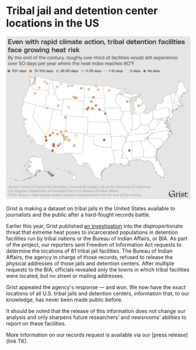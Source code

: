 # Tribal jail and detention center locations in the US

![A map of the United States showing the locations of tribal jails. By the end of the century, about one-third of facilities will experience more than 50 days per year in which the heat index will rise above 90ºF.](facilities-map.png)

Grist is making a dataset on tribal jails in the United States available to journalists and the public after a hard-fought records battle.

Earlier this year, Grist published [an investigation](https://grist.org/indigenous/tribal-jail-climate-change-extreme-heat/) into the disproportionate threat that extreme heat poses to incarcerated populations in detention facilities run by tribal nations or the Bureau of Indian Affairs, or BIA. As part of the project, our reporters sent Freedom of Information Act requests to determine the locations of 81 tribal jail facilities. The Bureau of Indian Affairs, the agency in charge of those records, refused to release the physical addresses of those jails and detention centers. After multiple requests to the BIA, officials revealed only the towns in which tribal facilities were located, but no street or mailing addresses. 

Grist appealed the agency's response — and won. We now have the exact locations of all U.S. tribal jails and detention centers, information that, to our knowledge, has never been made public before.

It should be noted that the release of this information does not change our analysis and only sharpens future researchers’ and newsrooms’ abilities to report on these facilities.

More information on our records request is available via our [press release](link TK).
